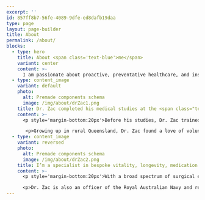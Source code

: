 ```yaml
---
excerpt: ''
id: 857ff8b7-56fe-4089-9dfe-ed8dafb19daa
type: page
layout: page-builder
title: About
permalink: /about/
blocks:
  - type: hero
    title: About <span class='text-blue'>me</span>
    variant: center
    content: >-
      I am passionate about proactive, preventative healthcare, and inspiring others to live happier and healthier for longer.
  - type: content_image
    variant: default
    photo:
      alt: Premade components schema
      image: /img/about/drZac1.png
    title: Dr. Zac completed his medical studies at the <span class="text-blue">University of Sydney</span>, successfully gaining a Bachelor of Medicine and Bachelor of Surgery.
    content: >-
      <p style='margin-bottom:20px'>Before his studies, Dr. Zac trained and worked as a Registered Nurse, both in Australia and internationally.<p/>

       <p>Growing up in rural Queensland, Dr. Zac found a love of volunteering in areas of need, including Arnhem Land, the Philippines, Cambodia, and the Congo.</p>
  - type: content_image
    variant: reversed
    photo:
      alt: Premade components schema
      image: /img/about/drZac2.png
    title: I’m a specialist in bespoke vitality, longevity, medication formulation, and aesthetics.
    content: >-
      <p style='margin-bottom:20px'>With a broad spectrum of surgical experience across orthopedics, plastics and reconstructive surgery, Dr. Zac also has a keen interest in sports and preventative health and wellness programming.<p/>

      <p>Dr. Zac is also an officer of the Royal Australian Navy and represented Australia in Basketball and Volleyball.</p>
---
```

